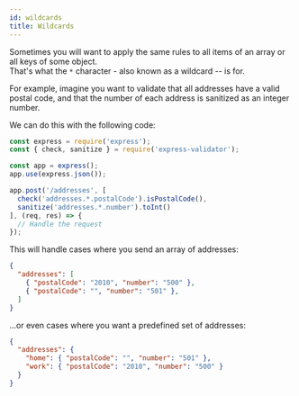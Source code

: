 ```yaml
---
id: wildcards
title: Wildcards
---
```


Sometimes you will want to apply the same rules to all items of an array or all keys of some object.  
That's what the `*` character - also known as a wildcard -- is for.

For example, imagine you want to validate that all addresses have a valid postal code,
and that the number of each address is sanitized as an integer number.

We can do this with the following code:

```js
const express = require('express');
const { check, sanitize } = require('express-validator');

const app = express();
app.use(express.json());

app.post('/addresses', [
  check('addresses.*.postalCode').isPostalCode(),
  sanitize('addresses.*.number').toInt()
], (req, res) => {
  // Handle the request
});
```

This will handle cases where you send an array of addresses:
```json
{
  "addresses": [
    { "postalCode": "2010", "number": "500" },
    { "postalCode": "", "number": "501" },
  ]
}
```

...or even cases where you want a predefined set of addresses:
```json
{
  "addresses": {
    "home": { "postalCode": "", "number": "501" },
    "work": { "postalCode": "2010", "number": "500" }
  }
}
```
